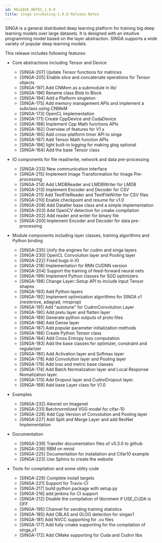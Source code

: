 ```yaml
---
id: RELEASE_NOTES_1.0.0
title: singa-incubating-1.0.0 Release Notes
---
```


<!--- Licensed to the Apache Software Foundation (ASF) under one or more contributor license agreements.  See the NOTICE file distributed with this work for additional information regarding copyright ownership.  The ASF licenses this file to you under the Apache License, Version 2.0 (the "License"); you may not use this file except in compliance with the License.  You may obtain a copy of the License at http://www.apache.org/licenses/LICENSE-2.0 Unless required by applicable law or agreed to in writing, software distributed under the License is distributed on an "AS IS" BASIS, WITHOUT WARRANTIES OR CONDITIONS OF ANY KIND, either express or implied.  See the License for the specific language governing permissions and limitations under the License.  -->

SINGA is a general distributed deep learning platform for training big deep
learning models over large datasets. It is designed with an intuitive
programming model based on the layer abstraction. SINGA supports a wide variety
of popular deep learning models.

This release includes following features:

  * Core abstractions including Tensor and Device
      * [SINGA-207]  Update Tensor functions for matrices
      * [SINGA-205]  Enable slice and concatenate operations for Tensor objects
      * [SINGA-197]  Add CNMem as a submodule in lib/
      * [SINGA-196]  Rename class Blob to Block
      * [SINGA-194]  Add a Platform singleton
      * [SINGA-175]  Add memory management APIs and implement a subclass using CNMeM
      * [SINGA-173]  OpenCL Implementation
      * [SINGA-171]  Create CppDevice and CudaDevice
      * [SINGA-168]  Implement Cpp Math functions APIs
      * [SINGA-162]  Overview of features for V1.x
      * [SINGA-165]  Add cross-platform timer API to singa
      * [SINGA-167]  Add Tensor Math function APIs
      * [SINGA-166]  light built-in logging for making glog optional
      * [SINGA-164]  Add the base Tensor class


  * IO components for file read/write, network and data pre-processing
      * [SINGA-233]  New communication interface
      * [SINGA-215]  Implement Image Transformation for Image Pre-processing
      * [SINGA-214]  Add LMDBReader and LMDBWriter for LMDB
      * [SINGA-213]  Implement Encoder and Decoder for CSV
      * [SINGA-211]  Add TextFileReader and TextFileWriter for CSV files
      * [SINGA-210]  Enable checkpoint and resume for v1.0
      * [SINGA-208]  Add DataIter base class and a simple implementation
      * [SINGA-203]  Add OpenCV detection for cmake compilation
      * [SINGA-202]  Add reader and writer for binary file
      * [SINGA-200]  Implement Encoder and Decoder for data pre-processing



  * Module components including layer classes, training algorithms and Python binding
      * [SINGA-235]  Unify the engines for cudnn and singa layers
      * [SINGA-230]  OpenCL Convolution layer and Pooling layer
      * [SINGA-222]  Fixed bugs in IO
      * [SINGA-218]  Implementation for RNN CUDNN version
      * [SINGA-204]  Support the training of feed-forward neural nets
      * [SINGA-199]  Implement Python classes for SGD optimizers
      * [SINGA-198]  Change Layer::Setup API to include input Tensor shapes
      * [SINGA-193]  Add Python layers
      * [SINGA-192]  Implement optimization algorithms for SINGA v1 (nesterove, adagrad, rmsprop)
      * [SINGA-191]  Add "autotune" for CudnnConvolution Layer
      * [SINGA-190]  Add prelu layer and flatten layer
      * [SINGA-189]  Generate python outputs of proto files
      * [SINGA-188]  Add Dense layer
      * [SINGA-187]  Add popular parameter initialization methods
      * [SINGA-186]  Create Python Tensor class
      * [SINGA-184]  Add Cross Entropy loss computation
      * [SINGA-183]  Add the base classes for optimizer, constraint and regularizer
      * [SINGA-180]  Add Activation layer and Softmax layer
      * [SINGA-178]  Add Convolution layer and Pooling layer
      * [SINGA-176]  Add loss and metric base classes
      * [SINGA-174]  Add Batch Normalization layer and Local Response Nomalization layer.
      * [SINGA-170]  Add Dropout layer and CudnnDropout layer.
      * [SINGA-169]  Add base Layer class for V1.0


  * Examples
      * [SINGA-232]  Alexnet on Imagenet
      * [SINGA-231]  Batchnormlized VGG model for cifar-10
      * [SINGA-228]  Add Cpp Version of Convolution and Pooling layer
      * [SINGA-227]  Add Split and Merge Layer and add ResNet Implementation

  * Documentation
      * [SINGA-239]  Transfer documentation files of v0.3.0 to github
      * [SINGA-238]  RBM on mnist
      * [SINGA-225]  Documentation for installation and Cifar10 example
      * [SINGA-223]  Use Sphinx to create the website

  * Tools for compilation and some utility code
      * [SINGA-229]  Complete install targets
      * [SINGA-221]  Support for Travis-CI
      * [SINGA-217]  build python package with setup.py
      * [SINGA-216]  add jenkins for CI support
      * [SINGA-212]  Disable the compilation of libcnmem if USE_CUDA is OFF
      * [SINGA-195]  Channel for sending training statistics
      * [SINGA-185]  Add CBLAS and GLOG detection for singav1
      * [SINGA-181]  Add NVCC supporting for .cu files
      * [SINGA-177]  Add fully cmake supporting for the compilation of singa_v1
      * [SINGA-172]  Add CMake supporting for Cuda and Cudnn libs
